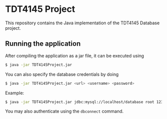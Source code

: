 # TDT4145 Project

This repository contains the Java implementation of the TDT4145 Database project.

## Running the application

After compiling the application as a jar file, it can be executed using
```bash
$ java -jar TDT4145Project.jar
```

You can also specify the database credentials by doing
```bash
$ java -jar TDT4145Project.jar <url> <username> <password>
```

Example:
```bash
$ java -jar TDT4145Project.jar jdbc:mysql://localhost/database root 123
```

You may also authenticate using the `dbconnect` command.
